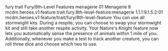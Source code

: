 <ability>
  <metadata>
    <class>fury</class>
    <feature_type>trait</feature_type>
    <file_dpath>Fury/8th-Level Features</file_dpath>
    <item_id>menagerie</item_id>
    <item_index>01</item_index>
    <item_name>Menagerie</item_name>
    <level>8</level>
    <scc>mcdm.heroes.v1:feature.trait.fury.8th-level-feature:menagerie</scc>
    <scdc>1.1.1:9.1.5.2:01</scdc>
    <source>mcdm.heroes.v1</source>
    <type>feature/trait/fury/8th-level-feature</type>
  </metadata>
  <effects>
    <effect type="mundane">You can use all stormwight kits. During a respite, you can choose to swap your stormwight kit and still take another respite activity. Your Nature&apos;s Knight feature now lets you automatically sense the presence of animals within 1 mile of you. Additionally, whenever you make a test to track another creature, you can roll three dice and choose which two to use.</effect>
  </effects>
</ability>
